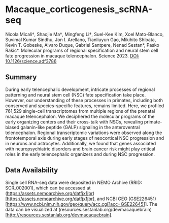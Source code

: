 # Macaque_corticogenesis_scRNA-seq
Nicola Micali†, Shaojie Ma†, Mingfeng Li†, Suel-Kee Kim, Xoel Mato-Blanco, Suvimal Kumar Sindhu, Jon I. Arellano, Tianliuyun Gao, Mikihito Shibata, Kevin T. Gobeske, Alvaro Duque, Gabriel Santpere, Nenad Sestan*, Pasko Rakic*. Molecular programs of regional specification and neural stem cell
fate progression in macaque telencephalon. Science 2023. [DOI: 10.1126/science.adf3786](https://doi.org/10.1126/science.adf3786)

## Summary
During early telencephalic development, intricate processes of regional patterning and neural stem cell (NSC) fate specification take place. However, our understanding of these processes in primates, including both conserved and species-specific features, remains limited. Here, we profiled 761,529 single-cell transcriptomes from multiple regions of the prenatal macaque telencephalon. We deciphered the molecular programs of the early organizing centers and their cross-talk with NSCs, revealing primate-biased galanin-like peptide (GALP) signaling in the anteroventral telencephalon. Regional transcriptomic variations were observed along the frontotemporal axis during early stages of neocortical NSC progression and in neurons and astrocytes. Additionally, we found that genes associated with neuropsychiatric disorders and brain cancer risk might play critical roles in the early telencephalic organizers and during NSC progression.

## Data Availability
Single cell RNA-seq data were deposited in NEMO Archive (RRID: SCR_002001), which can be accessed at (https://assets.nemoarchive.org/datfjx1jbr)[https://assets.nemoarchive.org/datfjx1jbr], and NCBI GEO (GSE226451)[https://www.ncbi.nlm.nih.gov/geo/query/acc.cgi?acc=GSE226451]. The data can be visualized at (resources.sestanlab.org/devmacaquebrain)[http://resources.sestanlab.org/devmacaquebrain].

